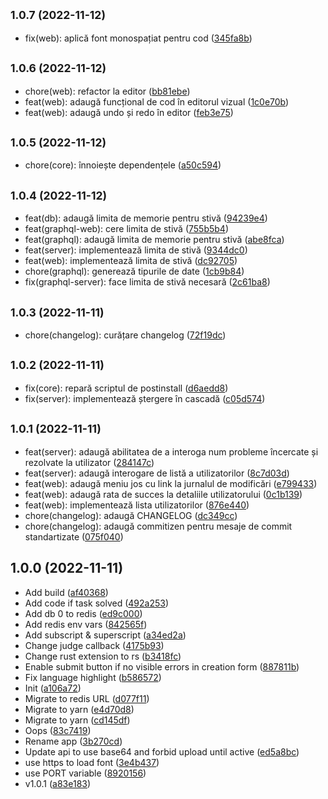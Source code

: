 ## <small>1.0.7 (2022-11-12)</small>

* fix(web): aplică font monospațiat pentru cod ([345fa8b](https://github.com/nickmessing/algo/commit/345fa8b))



## <small>1.0.6 (2022-11-12)</small>

* chore(web): refactor la editor ([bb81ebe](https://github.com/nickmessing/algo/commit/bb81ebe))
* feat(web): adaugă funcțional de cod în editorul vizual ([1c0e70b](https://github.com/nickmessing/algo/commit/1c0e70b))
* feat(web): adaugă undo și redo în editor ([feb3e75](https://github.com/nickmessing/algo/commit/feb3e75))



## <small>1.0.5 (2022-11-12)</small>

* chore(core): înnoiește dependențele ([a50c594](https://github.com/nickmessing/algo/commit/a50c594))



## <small>1.0.4 (2022-11-12)</small>

* feat(db): adaugă limita de memorie pentru stivă ([94239e4](https://github.com/nickmessing/algo/commit/94239e4))
* feat(graphql-web): cere limita de stivă ([755b5b4](https://github.com/nickmessing/algo/commit/755b5b4))
* feat(graphql): adaugă limita de memorie pentru stivă ([abe8fca](https://github.com/nickmessing/algo/commit/abe8fca))
* feat(server): implementează limita de stivă ([9344dc0](https://github.com/nickmessing/algo/commit/9344dc0))
* feat(web): implementează limita de stivă ([dc92705](https://github.com/nickmessing/algo/commit/dc92705))
* chore(graphql): generează tipurile de date ([1cb9b84](https://github.com/nickmessing/algo/commit/1cb9b84))
* fix(graphql-server): face limita de stivă necesară ([2c61ba8](https://github.com/nickmessing/algo/commit/2c61ba8))



## <small>1.0.3 (2022-11-11)</small>

* chore(changelog): curățare changelog ([72f19dc](https://github.com/nickmessing/algo/commit/72f19dc))



## <small>1.0.2 (2022-11-11)</small>

* fix(core): repară scriptul de postinstall ([d6aedd8](https://github.com/nickmessing/algo/commit/d6aedd8))
* fix(server): implementează ștergere în cascadă ([c05d574](https://github.com/nickmessing/algo/commit/c05d574))



## <small>1.0.1 (2022-11-11)</small>

* feat(server): adaugă abilitatea de a interoga num probleme încercate și rezolvate la utilizator ([284147c](https://github.com/nickmessing/algo/commit/284147c))
* feat(server): adaugă interogare de listă a utilizatorilor ([8c7d03d](https://github.com/nickmessing/algo/commit/8c7d03d))
* feat(web): adaugă meniu jos cu link la jurnalul de modificări ([e799433](https://github.com/nickmessing/algo/commit/e799433))
* feat(web): adaugă rata de succes la detaliile utilizatorului ([0c1b139](https://github.com/nickmessing/algo/commit/0c1b139))
* feat(web): implementează lista utilizatorilor ([876e440](https://github.com/nickmessing/algo/commit/876e440))
* chore(changelog): adaugă CHANGELOG ([dc349cc](https://github.com/nickmessing/algo/commit/dc349cc))
* chore(changelog): adaugă commitizen pentru mesaje de commit standartizate ([075f040](https://github.com/nickmessing/algo/commit/075f040))



## 1.0.0 (2022-11-11)

* Add build ([af40368](https://github.com/nickmessing/algo/commit/af40368))
* Add code if task solved ([492a253](https://github.com/nickmessing/algo/commit/492a253))
* Add db 0 to redis ([ed9c000](https://github.com/nickmessing/algo/commit/ed9c000))
* Add redis env vars ([842565f](https://github.com/nickmessing/algo/commit/842565f))
* Add subscript & superscript ([a34ed2a](https://github.com/nickmessing/algo/commit/a34ed2a))
* Change judge callback ([4175b93](https://github.com/nickmessing/algo/commit/4175b93))
* Change rust extension to rs ([b3418fc](https://github.com/nickmessing/algo/commit/b3418fc))
* Enable submit button if no visible errors in creation form ([887811b](https://github.com/nickmessing/algo/commit/887811b))
* Fix language highlight ([b586572](https://github.com/nickmessing/algo/commit/b586572))
* Init ([a106a72](https://github.com/nickmessing/algo/commit/a106a72))
* Migrate to redis URL ([d077f11](https://github.com/nickmessing/algo/commit/d077f11))
* Migrate to yarn ([e4d70d8](https://github.com/nickmessing/algo/commit/e4d70d8))
* Migrate to yarn ([cd145df](https://github.com/nickmessing/algo/commit/cd145df))
* Oops ([83c7419](https://github.com/nickmessing/algo/commit/83c7419))
* Rename app ([3b270cd](https://github.com/nickmessing/algo/commit/3b270cd))
* Update api to use base64 and forbid upload until active ([ed5a8bc](https://github.com/nickmessing/algo/commit/ed5a8bc))
* use https to load font ([3e4b437](https://github.com/nickmessing/algo/commit/3e4b437))
* use PORT variable ([8920156](https://github.com/nickmessing/algo/commit/8920156))
* v1.0.1 ([a83e183](https://github.com/nickmessing/algo/commit/a83e183))
